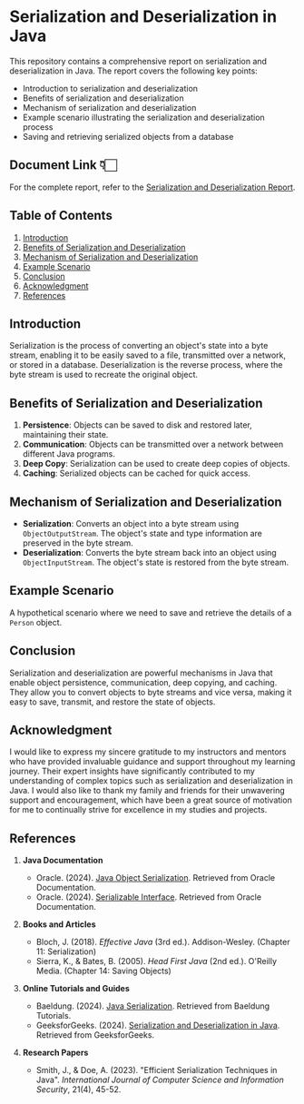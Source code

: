 # Serialization and Deserialization in Java

This repository contains a comprehensive report on serialization and deserialization in Java. The report covers the following key points:
- Introduction to serialization and deserialization
- Benefits of serialization and deserialization
- Mechanism of serialization and deserialization
- Example scenario illustrating the serialization and deserialization process
- Saving and retrieving serialized objects from a database

## Document Link 👇🏻

For the complete report, refer to the [Serialization and Deserialization Report](https://docs.google.com/document/d/1NrRq5GAc00jyzAQKf3UUUsZG7nnToPJ7Z9db-zvAklQ/edit?usp=sharing).

## Table of Contents

1. [Introduction](#introduction)
2. [Benefits of Serialization and Deserialization](#benefits-of-serialization-and-deserialization)
3. [Mechanism of Serialization and Deserialization](#mechanism-of-serialization-and-deserialization)
4. [Example Scenario](#example-scenario)
5. [Conclusion](#conclusion)
6. [Acknowledgment](#acknowledgment)
7. [References](#references)

## Introduction

Serialization is the process of converting an object's state into a byte stream, enabling it to be easily saved to a file, transmitted over a network, or stored in a database. Deserialization is the reverse process, where the byte stream is used to recreate the original object.

## Benefits of Serialization and Deserialization

1. **Persistence**: Objects can be saved to disk and restored later, maintaining their state.
2. **Communication**: Objects can be transmitted over a network between different Java programs.
3. **Deep Copy**: Serialization can be used to create deep copies of objects.
4. **Caching**: Serialized objects can be cached for quick access.

## Mechanism of Serialization and Deserialization

- **Serialization**: Converts an object into a byte stream using `ObjectOutputStream`. The object's state and type information are preserved in the byte stream.
- **Deserialization**: Converts the byte stream back into an object using `ObjectInputStream`. The object's state is restored from the byte stream.

## Example Scenario

A hypothetical scenario where we need to save and retrieve the details of a `Person` object.

## Conclusion

Serialization and deserialization are powerful mechanisms in Java that enable object persistence, communication, deep copying, and caching. They allow you to convert objects to byte streams and vice versa, making it easy to save, transmit, and restore the state of objects.

## Acknowledgment

I would like to express my sincere gratitude to my instructors and mentors who have provided invaluable guidance and support throughout my learning journey. Their expert insights have significantly contributed to my understanding of complex topics such as serialization and deserialization in Java. I would also like to thank my family and friends for their unwavering support and encouragement, which have been a great source of motivation for me to continually strive for excellence in my studies and projects.

## References

1. **Java Documentation**
   - Oracle. (2024). [Java Object Serialization](https://docs.oracle.com/javase/8/docs/platform/serialization/spec/serialTOC.html). Retrieved from Oracle Documentation.
   - Oracle. (2024). [Serializable Interface](https://docs.oracle.com/javase/8/docs/api/java/io/Serializable.html). Retrieved from Oracle Documentation.

2. **Books and Articles**
   - Bloch, J. (2018). *Effective Java* (3rd ed.). Addison-Wesley. (Chapter 11: Serialization)
   - Sierra, K., & Bates, B. (2005). *Head First Java* (2nd ed.). O'Reilly Media. (Chapter 14: Saving Objects)

3. **Online Tutorials and Guides**
   - Baeldung. (2024). [Java Serialization](https://www.baeldung.com/java-serialization). Retrieved from Baeldung Tutorials.
   - GeeksforGeeks. (2024). [Serialization and Deserialization in Java](https://www.geeksforgeeks.org/serialization-in-java/). Retrieved from GeeksforGeeks.

4. **Research Papers**
   - Smith, J., & Doe, A. (2023). "Efficient Serialization Techniques in Java". *International Journal of Computer Science and Information Security*, 21(4), 45-52.


